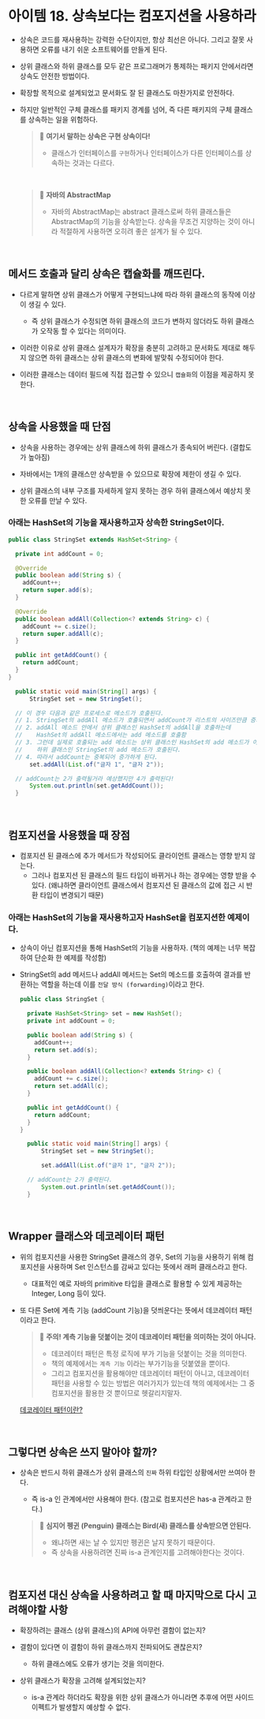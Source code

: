 # 아이템 18. 상속보다는 컴포지션을 사용하라

- 상속은 코드를 재사용하는 강력한 수단이지만, 항상 최선은 아니다. 그리고 잘못 사용하면 오류를 내기 쉬운  소프트웨어를 만들게 된다.
  
- 상위 클래스와 하위 클래스를 모두 같은 프로그래머가 통제하는 패키지 안에서라면 상속도 안전한 방법이다.
  
- 확장할 목적으로 설계되었고 문서화도 잘 된 클래스도 마찬가지로 안전하다.
  
- 하지만 일반적인 구체 클래스를 패키지 경계를 넘어, 즉 다른 패키지의 구체 클래스를 상속하는 일을 위험하다.


  > 📌 **여기서 말하는 상속은 구현 상속이다!**
  > - 클래스가 인터페이스를 `구현`하거나 인터페이스가 다른 인터페이스를 상속하는 것과는 다르다.

  <br>

  > 📌 **자바의 AbstractMap**
  > - 자바의 AbstractMap는 abstract 클래스로써 하위 클래스들은 AbstractMap의 기능을 상속받는다. 상속을 무조건 지양하는 것이 아니라 적절하게 사용하면 오히려 좋은 설계가 될 수 있다.

<br>

## 메서드 호출과 달리 상속은 캡슐화를 깨뜨린다.

- 다르게 말하면 상위 클래스가 어떻게 구현되느냐에 따라 하위 클래스의 동작에 이상이 생길 수 있다.
  - 즉 상위 클래스가 수정되면 하위 클래스의 코드가 변하지 않더라도 하위 클래스가 오작동 할 수 있다는 의미이다.

- 이러한 이유로 상위 클래스 설계자가 확장을 충분히 고려하고 문서화도 제대로 해두지 않으면 하위 클래스는 상위 클래스의 변화에 발맞춰 수정되어야 한다.
 
- 이러한 클래스는 데이터 필드에 직접 접근할 수 있으니 `캡슐화`의 이점을 제공하지 못한다.

<br>

## 상속을 사용했을 때 단점

- 상속을 사용하는 경우에는 상위 클래스에 하위 클래스가 종속되어 버린다. (결합도가 높아짐)
 
- 자바에서는 1개의 클래스만 상속받을 수 있으므로 확장에 제한이 생길 수 있다.
  
- 상위 클래스의 내부 구조를 자세하게 알지 못하는 경우 하위 클래스에서 예상치 못한 오류를 만날 수 있다.

### 아래는 HashSet의 기능을 재사용하고자 상속한 StringSet이다.

  ```java
  public class StringSet extends HashSet<String> {

    private int addCount = 0;

    @Override
    public boolean add(String s) {
      addCount++;
      return super.add(s);
    }

    @Override
    public boolean addAll(Collection<? extends String> c) {
      addCount += c.size();
      return super.addAll(c);
    }

    public int getAddCount() {
      return addCount;
    }
  }

	public static void main(String[] args) {
		StringSet set = new StringSet();

    // 이 경우 다음과 같은 프로세스로 메소드가 호출된다.
    // 1. StringSet의 addAll 메소드가 호출되면서 addCount가 리스트의 사이즈만큼 증가
    // 2. addAll 메소드 안에서 상위 클래스인 HashSet의 addAll을 호출하는데
    //    HashSet의 addAll 메소드에서는 add 메소드를 호출함
    // 3. 그런데 실제로 호출되는 add 메소드는 상위 클래스인 HashSet의 add 메소드가 아닌
    //    하위 클래스인 StringSet의 add 메소드가 호출된다.
    // 4. 따라서 addCount는 중복되어 증가하게 된다.
		set.addAll(List.of("글자 1", "글자 2"));

    // addCount는 2가 출력될거라 예상했지만 4가 출력된다!
		System.out.println(set.getAddCount());
	}

  ```

<br>

## 컴포지션을 사용했을 때 장점

- 컴포지션 된 클래스에 추가 메서드가 작성되어도 클라이언트 클래스는 영향 받지 않는다.
  - 그러나 컴포지션 된 클래스의 필드 타입이 바뀌거나 하는 경우에는 영향 받을 수 있다. (왜냐하면 클라이언트 클래스에서 컴포지션 된 클래스의 값에 접근 시 반환 타입이 변경되기 때문)

### 아래는 HashSet의 기능을 재사용하고자 HashSet을 컴포지션한 예제이다.
  
- 상속이 아닌 컴포지션을 통해 HashSet의 기능을 사용하자. (책의 예제는 너무 복잡하여 단순화 한 예제를 작성함)
  
- StringSet의 add 메서드나 addAll 메서드는 Set의 메소드를 호출하여 결과를 반환하는 역할을 하는데 이를 `전달 방식 (forwarding)`이라고 한다.

  ```java
  public class StringSet {

    private HashSet<String> set = new HashSet();
    private int addCount = 0;

    public boolean add(String s) {
      addCount++;
      return set.add(s);
    }

    public boolean addAll(Collection<? extends String> c) {
      addCount += c.size();
      return set.addAll(c);
    }

    public int getAddCount() {
      return addCount;
    }
  }

	public static void main(String[] args) {
		StringSet set = new StringSet();

		set.addAll(List.of("글자 1", "글자 2"));

    // addCount는 2가 출력된다.
		System.out.println(set.getAddCount());
	}

  ```

<br>

## Wrapper 클래스와 데코레이터 패턴

- 위의 컴포지션을 사용한 StringSet 클래스의 경우, Set의 기능을 사용하기 위해 컴포지션을 사용하며 Set 인스턴스를 감싸고 있다는 뜻에서 래퍼 클래스라고 한다.
  - 대표적인 예로 자바의 primitive 타입을 클래스로 활용할 수 있게 제공하는 Integer, Long 등이 있다.

- 또 다른 Set에 계측 기능 (addCount 기능)을 덧씌운다는 뜻에서 데코레이터 패턴이라고 한다.

  > 📌 **주의! 계측 기능을 덧붙이는 것이 데코레이터 패턴을 의미하는 것이 아니다.**
  > - 데코레이터 패턴은 특정 로직에 부가 기능을 덧붙이는 것을 의미한다.
  > - 책의 예제에서는 `계측 기능` 이라는 부가기능을 덧붙였을 뿐이다.
  > - 그리고 컴포지션을 활용해야만 데코레이터 패턴이 아니고, 데코레이터 패턴을 사용할 수 있는 방법은 여러가지가 있는데 책의 예제에서는 그 중 컴포지션을 활용한 것 뿐이므로 헷갈리지말자.

  [데코레이터 패턴이란?](https://ko.wikipedia.org/wiki/%EB%8D%B0%EC%BD%94%EB%A0%88%EC%9D%B4%ED%84%B0_%ED%8C%A8%ED%84%B4)

<br>

## 그렇다면 상속은 쓰지 말아야 할까?

- 상속은 반드시 하위 클래스가 상위 클래스의 `진짜` 하위 타입인 상황에서만 쓰여아 한다.
  - 즉 is-a 인 관계에서만 사용해야 한다. (참고로 컴포지션은 has-a 관계라고 한다.)

  > 📌 **심지어 펭귄 (Penguin) 클래스는 Bird(새) 클래스를 상속받으면 안된다.**
  > - 왜냐하면 새는 날 수 있지만 펭귄은 날지 못하기 때문이다.
  > - 즉 상속을 사용하려면 진짜 is-a 관계인지를 고려해야한다는 것이다.

<br>

## 컴포지션 대신 상속을 사용하려고 할 때 마지막으로 다시 고려해야할 사항
- 확장하려는 클래스 (상위 클래스)의 API에 아무런 결함이 없는지?

- 결함이 있다면 이 결함이 하위 클래스까지 전파되어도 괜찮은지?
  - 하위 클래스에도 오류가 생기는 것을 의미한다.

- 상위 클래스가 확장을 고려해 설계되었는지?
  - is-a 관계라 하더라도 확장을 위한 상위 클래스가 아니라면 추후에 어떤 사이드 이펙트가 발생할지 예상할 수 없다.